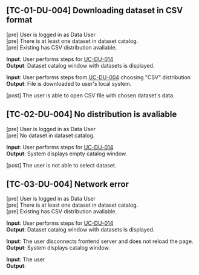 [TC-01-DU-004] Downloading dataset in CSV format
---
[pre] User is logged in as Data User<br>
[pre] There is at least one dataset in dataset catalog. <br>
[pre] Existing has CSV distribution avaliable.

**Input**: User performs steps for [UC-DU-014]("../../../../use_cases/04_Data_usage/UC-DU-014.md)<br>
**Output**: Dataset catalog window with datasets is displayed.

**Input**: User performs steps from [UC-DU-004]("../../../../use_cases/04_Data_usage/UC-DU-004.md) choosing "CSV" distribution<br>
**Output**: File is downloaded to user's local system.

[post] The user is able to open CSV file with chosen dataset's data.<br>


[TC-02-DU-004] No distribution is avaliable
---
[pre] User is logged in as Data User<br>
[pre] No dataset in dataset catalog. <br>

**Input**: User performs steps for [UC-DU-014]("../../../../use_cases/04_Data_usage/UC-DU-014.md)<br>
**Output**:  System displays empty catalog window.

[post] The user is not able to select dataset.<br>

[TC-03-DU-004] Network error
---
[pre] User is logged in as Data User<br>
[pre] There is at least one dataset in dataset catalog. <br>
[pre] Existing has CSV distribution avaliable.

**Input**: User performs steps for [UC-DU-014]("../../../../use_cases/04_Data_usage/UC-DU-014.md)<br>
**Output**: Dataset catalog window with datasets is displayed.

**Input**: The user disconnects frontend server and does not reload the page.
**Output**: System displays catalog window.

**Input**: The user <br>
**Output**: